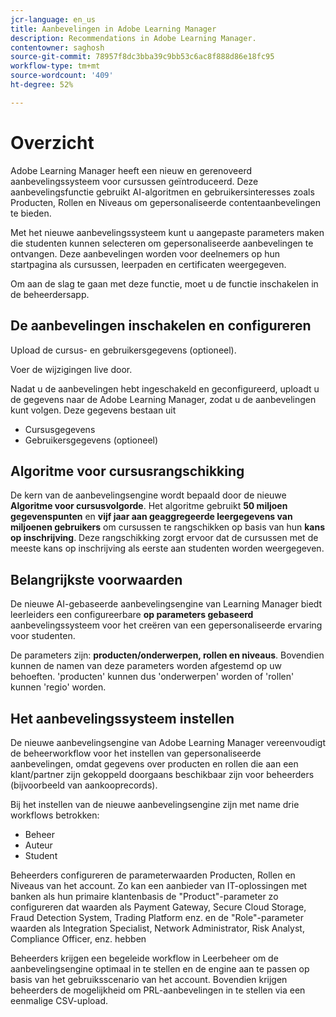 ```yaml
---
jcr-language: en_us
title: Aanbevelingen in Adobe Learning Manager
description: Recommendations in Adobe Learning Manager.
contentowner: saghosh
source-git-commit: 78957f8dc3bba39c9bb53c6ac8f888d86e18fc95
workflow-type: tm+mt
source-wordcount: '409'
ht-degree: 52%

---
```



# Overzicht

Adobe Learning Manager heeft een nieuw en gerenoveerd aanbevelingssysteem voor cursussen geïntroduceerd. Deze aanbevelingsfunctie gebruikt AI-algoritmen en gebruikersinteresses zoals Producten, Rollen en Niveaus om gepersonaliseerde contentaanbevelingen te bieden.

Met het nieuwe aanbevelingssysteem kunt u aangepaste parameters maken die studenten kunnen selecteren om gepersonaliseerde aanbevelingen te ontvangen. Deze aanbevelingen worden voor deelnemers op hun startpagina als cursussen, leerpaden en certificaten weergegeven.

Om aan de slag te gaan met deze functie, moet u de functie inschakelen in de beheerdersapp.

## De aanbevelingen inschakelen en configureren

Upload de cursus- en gebruikersgegevens (optioneel).

Voer de wijzigingen live door.

Nadat u de aanbevelingen hebt ingeschakeld en geconfigureerd, uploadt u de gegevens naar de Adobe Learning Manager, zodat u de aanbevelingen kunt volgen. Deze gegevens bestaan uit

* Cursusgegevens
* Gebruikersgegevens (optioneel)

## Algoritme voor cursusrangschikking

De kern van de aanbevelingsengine wordt bepaald door de nieuwe **Algoritme voor cursusvolgorde**. Het algoritme gebruikt **50 miljoen gegevenspunten** en **vijf jaar aan geaggregeerde leergegevens van miljoenen gebruikers** om cursussen te rangschikken op basis van hun **kans op inschrijving**. Deze rangschikking zorgt ervoor dat de cursussen met de meeste kans op inschrijving als eerste aan studenten worden weergegeven.

## Belangrijkste voorwaarden

De nieuwe AI-gebaseerde aanbevelingsengine van Learning Manager biedt leerleiders een configureerbare **op parameters gebaseerd** aanbevelingssysteem voor het creëren van een gepersonaliseerde ervaring voor studenten.

De parameters zijn: **producten/onderwerpen, rollen en niveaus**. Bovendien kunnen de namen van deze parameters worden afgestemd op uw behoeften. &#39;producten&#39; kunnen dus &#39;onderwerpen&#39; worden of &#39;rollen&#39; kunnen &#39;regio&#39; worden.

## Het aanbevelingssysteem instellen

De nieuwe aanbevelingsengine van Adobe Learning Manager vereenvoudigt de beheerworkflow voor het instellen van gepersonaliseerde aanbevelingen, omdat gegevens over producten en rollen die aan een klant/partner zijn gekoppeld doorgaans beschikbaar zijn voor beheerders (bijvoorbeeld van aankooprecords).

Bij het instellen van de nieuwe aanbevelingsengine zijn met name drie workflows betrokken:

* Beheer
* Auteur
* Student

Beheerders configureren de parameterwaarden Producten, Rollen en Niveaus van het account. Zo kan een aanbieder van IT-oplossingen met banken als hun primaire klantenbasis de &quot;Product&quot;-parameter zo configureren dat waarden als Payment Gateway, Secure Cloud Storage, Fraud Detection System, Trading Platform enz. en de &quot;Role&quot;-parameter waarden als Integration Specialist, Network Administrator, Risk Analyst, Compliance Officer, enz. hebben

Beheerders krijgen een begeleide workflow in Leerbeheer om de aanbevelingsengine optimaal in te stellen en de engine aan te passen op basis van het gebruiksscenario van het account. Bovendien krijgen beheerders de mogelijkheid om PRL-aanbevelingen in te stellen via een eenmalige CSV-upload.

